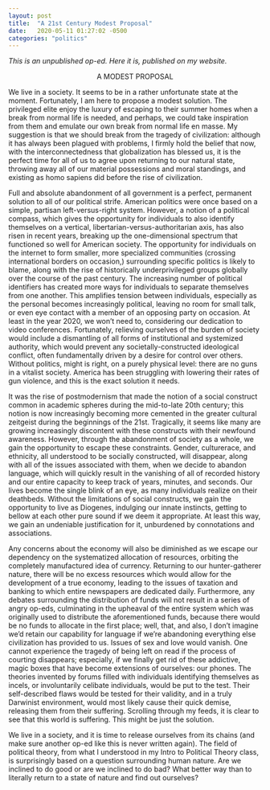 ```yaml
---
layout: post
title:  "A 21st Century Modest Proposal"
date:   2020-05-11 01:27:02 -0500
categories: "politics"
---
```

<i>This is an unpublished op-ed. Here it is, published on my website.</i>

<center>A MODEST PROPOSAL</center>

We live in a society. It seems to be in a rather unfortunate state at the moment. Fortunately, I am here to propose a modest solution. The privileged elite enjoy the luxury of escaping to their summer homes when a break from normal life is needed, and perhaps, we could take inspiration from them and emulate our own break from normal life en masse. My suggestion is that we should break from the tragedy of civilization: although it has always been plagued with problems, I firmly hold the belief that now, with the interconnectedness that globalization has blessed us, it is the perfect time for all of us to agree upon returning to our natural state, throwing away all of our material possessions and moral standings, and existing as homo sapiens did before the rise of civilization.

Full and absolute abandonment of all government is a perfect, permanent solution to all of our political strife. American politics were once based on a simple, partisan left-versus-right system. However, a notion of a political compass, which gives the opportunity for individuals to also identify themselves on a vertical, libertarian-versus-authoritarian axis, has also risen in recent years, breaking up the one-dimensional spectrum that functioned so well for American society. The opportunity for individuals on the internet to form smaller, more specialized communities (crossing international borders on occasion,) surrounding specific politics is likely to blame, along with the rise of historically underprivileged groups globally over the course of the past century. The increasing number of political identifiers has created more ways for individuals to separate themselves from one another. This amplifies tension between individuals, especially as the personal becomes increasingly political, leaving no room for small talk, or even eye contact with a member of an opposing party on occasion. At least in the year 2020, we won’t need to, considering our dedication to video conferences. Fortunately, relieving ourselves of the burden of society would include a dismantling of all forms of institutional and systemized authority, which would prevent any societally-constructed ideological conflict, often fundamentally driven by a desire for control over others. Without politics, might is right, on a purely physical level: there are no guns in a vitalist society. America has been struggling with lowering their rates of gun violence, and this is the exact solution it needs.

It was the rise of postmodernism that made the notion of a social construct common in academic spheres during the mid-to-late 20th century; this notion is now increasingly becoming more cemented in the greater cultural zeitgeist during the beginnings of the 21st. Tragically, it seems like many are growing increasingly discontent with these constructs with their newfound awareness. However, through the abandonment of society as a whole, we gain the opportunity to escape these constraints. Gender, culturerace, and ethnicity, all understood to be socially constructed, will disappear, along with all of the issues associated with them, when we decide to abandon language, which will quickly result in the vanishing of all of recorded history and our entire capacity to keep track of years, minutes, and seconds. Our lives become the single blink of an eye, as many individuals realize on their deathbeds. Without the limitations of social constructs, we gain the opportunity to live as Diogenes, indulging our innate instincts, getting to bellow at each other pure sound if we deem it appropriate. At least this way, we gain an undeniable justification for it, unburdened by connotations and associations.

Any concerns about the economy will also be diminished as we escape our dependency on the systematized allocation of resources, orbiting the completely manufactured idea of currency. Returning to our hunter-gatherer nature, there will be no excess resources which would allow for the development of a true economy, leading to the issues of taxation and banking to which entire newspapers are dedicated daily. Furthermore, any debates surrounding the distribution of funds will not result in a series of angry op-eds, culminating in the upheaval of the entire system which was originally used to distribute the aforementioned funds, because there would be no funds to allocate in the first place; well, that, and also, I don’t imagine we’d retain our capability for language if we’re abandoning everything else civilization has provided to us.
Issues of sex and love would vanish. One cannot experience the tragedy of being left on read if the process of courting disappears; especially, if we finally get rid of these addictive, magic boxes that have become extensions of ourselves: our phones. The theories invented by forums filled with individuals identifying themselves as incels, or involuntarily celibate individuals, would be put to the test. Their self-described flaws would be tested for their validity, and in a truly Darwinist environment, would most likely cause their quick demise, releasing them from their suffering. Scrolling through my feeds, it is clear to see that this world is suffering. This might be just the solution.

We live in a society, and it is time to release ourselves from its chains (and make sure another op-ed like this is never written again). The field of political theory, from what I understood in my Intro to Political Theory class, is surprisingly based on a question surrounding human nature. Are we inclined to do good or are we inclined to do bad? What better way than to literally return to a state of nature and find out ourselves?
